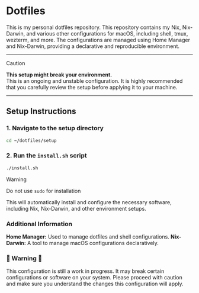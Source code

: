 # Dotfiles

This is my personal dotfiles repository. This repository contains my Nix, Nix-Darwin, and various other configurations for macOS, including shell, tmux, wezterm, and more. The configurations are managed using Home Manager and Nix-Darwin, providing a declarative and reproducible environment.

---

> [!CAUTION]  
> **This setup might break your environment.**  
> This is an ongoing and unstable configuration. It is highly recommended that you carefully review the setup before applying it to your machine.

---

## Setup Instructions

### 1. Navigate to the setup directory
```bash
cd ~/dotfiles/setup
```

### 2. Run the `install.sh` script
```bash
./install.sh
```

> [!WARNING]
> Do not use `sudo` for installation 

This will automatically install and configure the necessary software, including Nix, Nix-Darwin, and other environment setups.

### Additional Information

**Home Manager:** Used to manage dotfiles and shell configurations.
**Nix-Darwin:** A tool to manage macOS configurations declaratively.

### 🚧 Warning 🚧
This configuration is still a work in progress. It may break certain configurations or software on your system. Please proceed with caution and make sure you understand the changes this configuration will apply.
